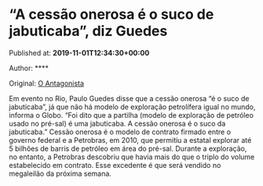 
# “A cessão onerosa é o suco de jabuticaba”, diz Guedes

Published at: **2019-11-01T12:34:30+00:00**

Author: ****

Original: [O Antagonista](https://www.oantagonista.com/brasil/a-cessao-onerosa-e-o-suco-de-jabuticaba-diz-guedes/)

Em evento no Rio, Paulo Guedes disse que a cessão onerosa “é o suco de jabuticaba”, já que não há modelo de exploração petrolífera igual no mundo, informa o Globo.
“Foi dito que a partilha (modelo de exploração de petróleo usado no pré-sal) é uma jabuticaba. A cessão onerosa é o suco da jabuticaba.”
Cessão onerosa é o modelo de contrato firmado entre o governo federal e a Petrobras, em 2010, que permitiu a estatal explorar até 5 bilhões de barris de petróleo em área do pré-sal.
Durante a exploração, no entanto, a Petrobras descobriu que havia mais do que o triplo do volume estabelecido em contrato. Esse excedente é que será vendido no megaleilão da próxima semana.
